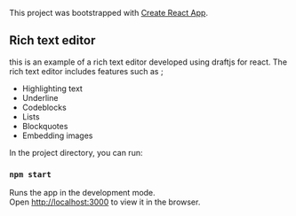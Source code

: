 This project was bootstrapped with [Create React App](https://github.com/facebook/create-react-app).

## Rich text editor

this is an example of a rich text editor developed using draftjs for react. The rich text editor includes features such as ;
  - Highlighting text
  - Underline
  - Codeblocks
  - Lists
  - Blockquotes
  - Embedding images

In the project directory, you can run:

### `npm start`

Runs the app in the development mode.<br>
Open [http://localhost:3000](http://localhost:3000) to view it in the browser.

